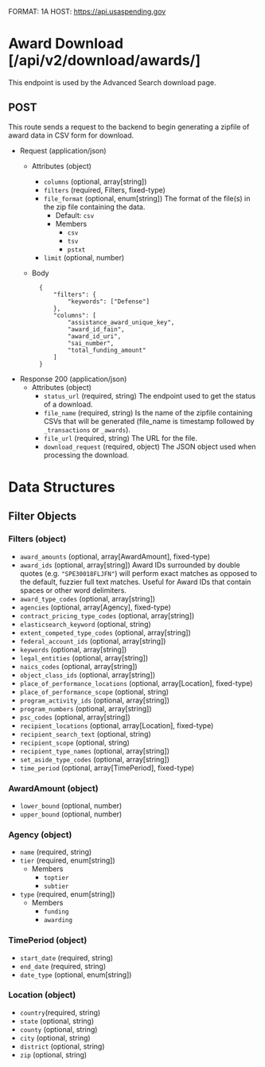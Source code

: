 FORMAT: 1A
HOST: https://api.usaspending.gov

# Award Download [/api/v2/download/awards/]

This endpoint is used by the Advanced Search download page.

## POST

This route sends a request to the backend to begin generating a zipfile of award data in CSV form for download.

+ Request (application/json)
    + Attributes (object)
        + `columns` (optional, array[string])
        + `filters` (required, Filters, fixed-type)
        + `file_format` (optional, enum[string])
            The format of the file(s) in the zip file containing the data.
            + Default: `csv`
            + Members
                + `csv`
                + `tsv`
                + `pstxt`
        + `limit` (optional, number)
    + Body

            {
                "filters": {
                    "keywords": ["Defense"]
                },
                "columns": [
                    "assistance_award_unique_key",
                    "award_id_fain",
                    "award_id_uri",
                    "sai_number",
                    "total_funding_amount"
                ]
            }

+ Response 200 (application/json)
    + Attributes (object)
        + `status_url` (required, string)
            The endpoint used to get the status of a download.
        + `file_name` (required, string)
            Is the name of the zipfile containing CSVs that will be generated (file_name is timestamp followed by `_transactions` or `_awards`).
        + `file_url` (required, string)
            The URL for the file.
        + `download_request` (required, object)
            The JSON object used when processing the download.

# Data Structures

## Filter Objects

### Filters (object)
+ `award_amounts` (optional, array[AwardAmount], fixed-type)
+ `award_ids` (optional, array[string])
    Award IDs surrounded by double quotes (e.g. `"SPE30018FLJFN"`) will perform exact matches as opposed to the default, fuzzier full text matches.  Useful for Award IDs that contain spaces or other word delimiters.
+ `award_type_codes` (optional, array[string])
+ `agencies` (optional, array[Agency], fixed-type)
+ `contract_pricing_type_codes` (optional, array[string])
+ `elasticsearch_keyword` (optional, string)
+ `extent_competed_type_codes` (optional, array[string])
+ `federal_account_ids` (optional, array[string])
+ `keywords` (optional, array[string])
+ `legal_entities` (optional, array[string])
+ `naics_codes` (optional, array[string])
+ `object_class_ids` (optional, array[string])
+ `place_of_performance_locations` (optional, array[Location], fixed-type)
+ `place_of_performance_scope` (optional, string)
+ `program_activity_ids` (optional, array[string])
+ `program_numbers` (optional, array[string])
+ `psc_codes` (optional, array[string])
+ `recipient_locations` (optional, array[Location], fixed-type)
+ `recipient_search_text` (optional, string)
+ `recipient_scope` (optional, string)
+ `recipient_type_names` (optional, array[string])
+ `set_aside_type_codes` (optional, array[string])
+ `time_period` (optional, array[TimePeriod], fixed-type)

### AwardAmount (object)
+ `lower_bound` (optional, number)
+ `upper_bound` (optional, number)

### Agency (object)
+ `name` (required, string)
+ `tier` (required, enum[string])
    + Members
        + `toptier`
        + `subtier`
+ `type` (required, enum[string])
    + Members
        + `funding`
        + `awarding`

### TimePeriod (object)
+ `start_date` (required, string)
+ `end_date` (required, string)
+ `date_type` (optional, enum[string])

### Location (object)
+ `country`(required, string)
+ `state` (optional, string)
+ `county` (optional, string)
+ `city` (optional, string)
+ `district` (optional, string)
+ `zip` (optional, string)
